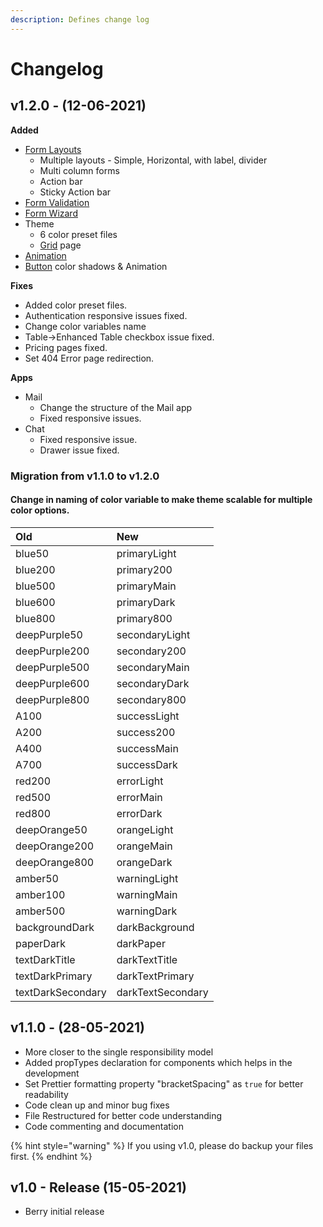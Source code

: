 ```yaml
---
description: Defines change log
---
```


# Changelog

## v1.2.0 - \(12-06-2021\)

**Added**

* [Form Layouts](https://berrydashboard.io/forms/layouts/layouts)
  * Multiple layouts - Simple, Horizontal, with label, divider
  * Multi column forms
  * Action bar
  * Sticky Action bar
* [Form Validation](https://berrydashboard.io/forms/forms-validation)
* [Form Wizard](https://berrydashboard.io/forms/forms-wizard)
* Theme
  * 6 color preset files
  * [Grid](https://berrydashboard.io/utils/util-grid) page
* [Animation](https://berrydashboard.io/utils/util-animation)
* [Button](https://berrydashboard.io/components/button) color shadows & Animation

**Fixes**

* Added color preset files.
* Authentication responsive issues fixed.
* Change color variables name
* Table-&gt;Enhanced Table checkbox issue fixed.
* Pricing pages fixed.
* Set 404 Error page redirection.

**Apps**

* Mail
  * Change the structure of the Mail app
  * Fixed responsive issues.
* Chat
  * Fixed responsive issue.
  * Drawer issue fixed.

### Migration from v1.1.0 to v1.2.0

#### Change in naming of color variable to make theme scalable for multiple color options.

| Old | New |
| :--- | :--- |
| blue50 | primaryLight |
| blue200 | primary200 |
| blue500 | primaryMain |
| blue600 | primaryDark |
| blue800 | primary800 |
| deepPurple50 | secondaryLight |
| deepPurple200 | secondary200 |
| deepPurple500 | secondaryMain |
| deepPurple600 | secondaryDark |
| deepPurple800 | secondary800 |
| A100 | successLight |
| A200 | success200 |
| A400 | successMain |
| A700 | successDark |
| red200 | errorLight |
| red500 | errorMain |
| red800 | errorDark |
| deepOrange50 | orangeLight |
| deepOrange200 | orangeMain |
| deepOrange800 | orangeDark |
| amber50 | warningLight |
| amber100 | warningMain |
| amber500 | warningDark |
| backgroundDark | darkBackground |
| paperDark | darkPaper |
| textDarkTitle | darkTextTitle |
| textDarkPrimary | darkTextPrimary |
| textDarkSecondary | darkTextSecondary |

## v1.1.0 - \(28-05-2021\)

* More closer to the single responsibility model
* Added propTypes declaration for components which helps in the development
* Set Prettier formatting property "bracketSpacing" as `true` for better readability
* Code clean up and minor bug fixes
* File Restructured for better code understanding
* Code commenting and documentation

{% hint style="warning" %}
If you using v1.0, please do backup your files first.
{% endhint %}

## v1.0 - Release \(15-05-2021\)

* Berry initial release

